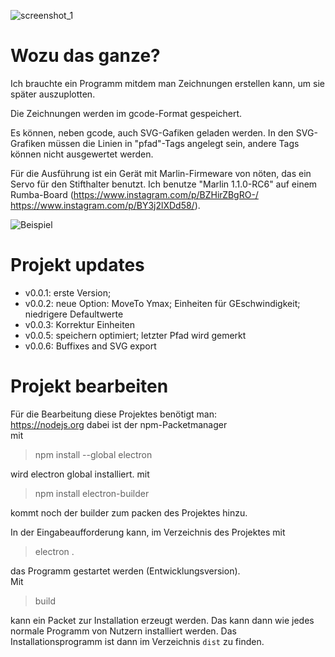 ![screenshot_1](https://github.com/polygontwist/splinewriter/blob/master/work/screenshot1.png)

# Wozu das ganze?

Ich brauchte ein Programm mitdem man Zeichnungen erstellen kann, um sie später auszuplotten.

Die Zeichnungen werden im gcode-Format gespeichert.

Es können, neben gcode, auch SVG-Gafiken geladen werden. In den SVG-Grafiken müssen die Linien in "pfad"-Tags angelegt sein, andere Tags können nicht ausgewertet werden.

Für die Ausführung ist ein Gerät mit Marlin-Firmeware von nöten, das ein Servo für den Stifthalter benutzt.
Ich benutze "Marlin 1.1.0-RC6" auf einem Rumba-Board (https://www.instagram.com/p/BZHirZBgRO-/ https://www.instagram.com/p/BY3j2lXDd58/).

![Beispiel](https://github.com/polygontwist/splinewriter/blob/master/exampel/tiger.jpg)

# Projekt updates
* v0.0.1: erste Version; 
* v0.0.2: neue Option: MoveTo Ymax; Einheiten für GEschwindigkeit; niedrigere Defaultwerte
* v0.0.3: Korrektur Einheiten
* v0.0.5: speichern optimiert; letzter Pfad wird gemerkt
* v0.0.6: Buffixes and SVG export

# Projekt bearbeiten

Für die Bearbeitung diese Projektes benötigt man:<br>
https://nodejs.org dabei ist der npm-Packetmanager<br>
mit<br>
> npm install --global electron

wird electron global installiert.
mit<br>
> npm install electron-builder

kommt noch der builder zum packen des Projektes hinzu.

In der Eingabeaufforderung kann, im Verzeichnis des Projektes mit<br>
> electron .

das Programm gestartet werden (Entwicklungsversion).<br>
Mit<br>
> build

kann ein Packet zur Installation erzeugt werden.
Das kann dann wie jedes normale Programm von Nutzern installiert werden. 
Das Installationsprogramm ist dann im Verzeichnis `dist` zu finden.



